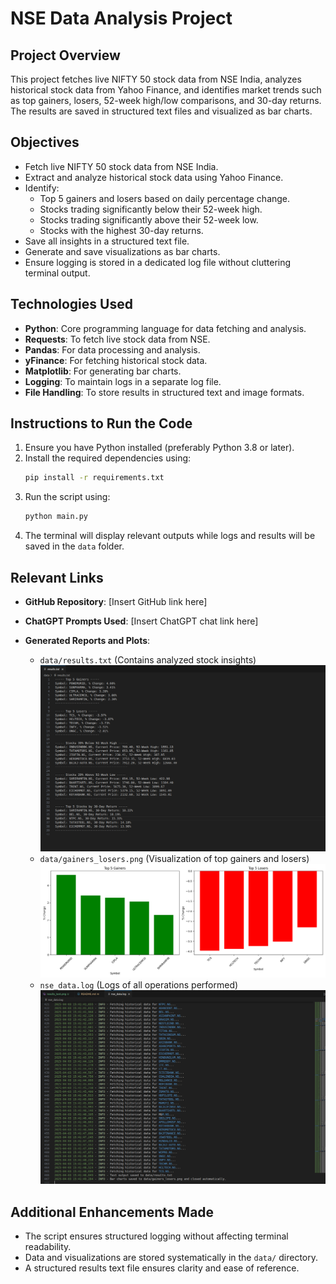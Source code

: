 # NSE Data Analysis Project

## Project Overview
This project fetches live NIFTY 50 stock data from NSE India, analyzes historical stock data from Yahoo Finance, and identifies market trends such as top gainers, losers, 52-week high/low comparisons, and 30-day returns. The results are saved in structured text files and visualized as bar charts.

## Objectives
- Fetch live NIFTY 50 stock data from NSE India.
- Extract and analyze historical stock data using Yahoo Finance.
- Identify:
  - Top 5 gainers and losers based on daily percentage change.
  - Stocks trading significantly below their 52-week high.
  - Stocks trading significantly above their 52-week low.
  - Stocks with the highest 30-day returns.
- Save all insights in a structured text file.
- Generate and save visualizations as bar charts.
- Ensure logging is stored in a dedicated log file without cluttering terminal output.


## Technologies Used
- **Python**: Core programming language for data fetching and analysis.
- **Requests**: To fetch live stock data from NSE.
- **Pandas**: For data processing and analysis.
- **yFinance**: For fetching historical stock data.
- **Matplotlib**: For generating bar charts.
- **Logging**: To maintain logs in a separate log file.
- **File Handling**: To store results in structured text and image formats.


## Instructions to Run the Code
1. Ensure you have Python installed (preferably Python 3.8 or later).
2. Install the required dependencies using:
   ```bash
   pip install -r requirements.txt
   ```
3. Run the script using:
   ```bash
   python main.py
   ```
4. The terminal will display relevant outputs while logs and results will be saved in the `data` folder.


## Relevant Links
- **GitHub Repository**: [Insert GitHub link here]
- **ChatGPT Prompts Used**: [Insert ChatGPT chat link here]


- **Generated Reports and Plots**:
  - `data/results.txt` (Contains analyzed stock insights)
  ![results.txt](assets/results_text.png)
  - `data/gainers_losers.png` (Visualization of top gainers and losers)
  ![gainers_losers.png](data/gainers_losers.png)
  - `nse_data.log` (Logs of all operations performed)
  ![logs](assets/logs.png)

## Additional Enhancements Made
- The script ensures structured logging without affecting terminal readability.
- Data and visualizations are stored systematically in the `data/` directory.
- A structured results text file ensures clarity and ease of reference.


